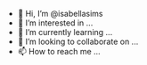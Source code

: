 - 👋 Hi, I’m @isabellasims
- 👀 I’m interested in ...
- 🌱 I’m currently learning ...
- 💞️ I’m looking to collaborate on ...
- 📫 How to reach me ...

<!---
isabellasims/isabellasims is a ✨ special ✨ repository because its `README.md` (this file) appears on your GitHub profile.
You can click the Preview link to take a look at your changes.
--->
